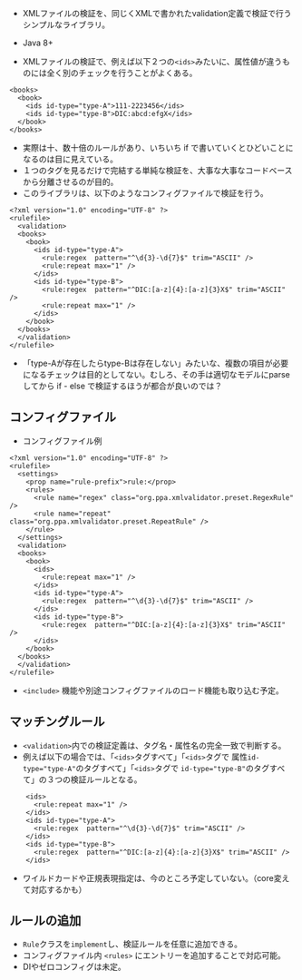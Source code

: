  * XMLファイルの検証を、同じくXMLで書かれたvalidation定義で検証で行うシンプルなライブラリ。
 * Java 8+

 * XMLファイルの検証で、例えば以下２つの```<ids>```みたいに、属性値が違うものには全く別のチェックを行うことがよくある。
```
<books>
  <book>
    <ids id-type="type-A">111-2223456</ids>
    <ids id-type="type-B">DIC:abcd:efgX</ids>
  </book>
</books>
```
 * 実際は十、数十倍のルールがあり、いちいち if で書いていくとひどいことになるのは目に見えている。
 * １つのタグを見るだけで完結する単純な検証を、大事な大事なコードベースから分離させるのが目的。
 * このライブラリは、以下のようなコンフィグファイルで検証を行う。
```
<?xml version="1.0" encoding="UTF-8" ?>
<rulefile>
  <validation>
  <books>
    <book>
      <ids id-type="type-A">
        <rule:regex  pattern="^\d{3}-\d{7}$" trim="ASCII" />
        <rule:repeat max="1" />
      </ids>
      <ids id-type="type-B">
        <rule:regex  pattern="^DIC:[a-z]{4}:[a-z]{3}X$" trim="ASCII" />
        <rule:repeat max="1" />
      </ids>
    </book>
  </books>
  </validation>
</rulefile>
```

 * 「type-Aが存在したらtype-Bは存在しない」みたいな、複数の項目が必要になるチェックは目的としてない。むしろ、その手は適切なモデルにparseしてから if - else で検証するほうが都合が良いのでは？


## コンフィグファイル

* コンフィグファイル例
```
<?xml version="1.0" encoding="UTF-8" ?>
<rulefile>
  <settings>
    <prop name="rule-prefix">rule:</prop>
    <rules>
      <rule name="regex" class="org.ppa.xmlvalidator.preset.RegexRule" />
      <rule name="repeat" class="org.ppa.xmlvalidator.preset.RepeatRule" />
    </rule>
  </settings>
  <validation>
  <books>
    <book>
      <ids>
        <rule:repeat max="1" />
      </ids>
      <ids id-type="type-A">
        <rule:regex  pattern="^\d{3}-\d{7}$" trim="ASCII" />
      </ids>
      <ids id-type="type-B">
        <rule:regex  pattern="^DIC:[a-z]{4}:[a-z]{3}X$" trim="ASCII" />
      </ids>
    </book>
  </books>
  </validation>
</rulefile>
```

 * ```<include>``` 機能や別途コンフィグファイルのロード機能も取り込む予定。

## マッチングルール

 * ```<validation>```内での検証定義は、タグ名・属性名の完全一致で判断する。
 * 例えば以下の場合では、「```<ids>```タグすべて」「```<ids>```タグで 属性```id-type="type-A"```のタグすべて」「```<ids>```タグで ```id-type="type-B"```のタグすべて」の３つの検証ルールとなる。
```
    <ids>
      <rule:repeat max="1" />
    </ids>
    <ids id-type="type-A">
      <rule:regex  pattern="^\d{3}-\d{7}$" trim="ASCII" />
    </ids>
    <ids id-type="type-B">
      <rule:regex  pattern="^DIC:[a-z]{4}:[a-z]{3}X$" trim="ASCII" />
    </ids>
```
 * ワイルドカードや正規表現指定は、今のところ予定していない。（core変えて対応するかも）

## ルールの追加

 * ```Rule```クラスを```implement```し、検証ルールを任意に追加できる。
 * コンフィグファイル内 ```<rules>``` にエントリーを追加することで対応可能。
 * DIやゼロコンフィグは未定。
